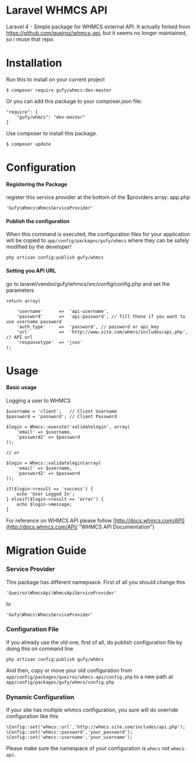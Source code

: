 Laravel WHMCS API
=================

Laravel 4 - Simple package for WHMCS external API. It actually forked from https://github.com/queiroz/whmcs-api, but it seems no longer maintained, so i reuse that repo.

Installation
============

Run this to install on your current project

	$ composer require gufy/whmcs:dev-master 

Or you can add this package to your composer.json file:


	"require": {
		"gufy/whmcs": "dev-master"
	}


Use composer to install this package.

	$ composer update

Configuration
=============

#### Registering the Package

register this service provider at the bottom of the $providers array: app.php

	'Gufy\Whmcs\WhmcsServiceProvider'

#### Publish the configuration

When this command is executed, the configuration files for your application will be copied to `app/config/packages/gufy/whmcs` where they can be safely modified by the developer!

	php artisan config:publish gufy/whmcs


#### Setting you API URL

go to laravel/vendor/gufy/whmcs/src/config/config.php and set the parameters


	return array(

		'username'		=>	'api-username',
		'password'		=>	'api-password', // fill these if you want to use username password
		'auth_type'		=> 	'password', // password or api_key
		'url'			=>	'http://www.site.com/whmcs/includes/api.php', // API url
		'responsetype'	=> 'json'
	);


Usage
=====

#### Basic usage

Logging a user to WHMCS

	$username = 'client';	// Client Username
	$password = 'password'; // Client Password

	$login = Whmcs::execute('validatelogin', array(
		'email' => $username, 
		'password2' => $password
	));

	// or

	$login = Whmcs::validatelogin(array(
		'email' => $username, 
		'password2' => $password
	));

	if($login->result == 'success') {
		echo 'User Logged In';
	} elseif($login->result == 'error') {
		echo $login->message;
	}

For reference on WHMCS API please follow [http://docs.whmcs.com/API](http://docs.whmcs.com/API/ "WHMCS API Documentation")


Migration Guide
===============

### Service Provider

This package has different namepsace. First of all you should change this


	'Queiroz\WhmcsApi\WhmcsApiServiceProvider'

to

	'Gufy\Whmcs\WhmcsServiceProvider'

### Configuration File

If you already use the old one, first of all, do publish configuration file by doing this on command line
	
	php artisan config:publish gufy/whmcs

And then, copy or move your old configuration from `app/config/packages/queiroz/whmcs-api/config.php` to a new path at `app/config/packages/gufy/whmcs/config.php`

### Dynamic Configuration

If your site has multiple whmcs configuration, you sure will do override configuration like this

	\Config::set('whmcs::url','http://whmcs.site.com/includes/api.php');
	\Config::set('whmcs::password','your_password');
	\Config::set('whmcs::username','your_username');

Please make sure the namespace of your configuration is `whmcs` not `whmcs-api`.

